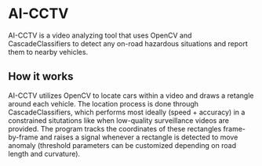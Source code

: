 # AI-CCTV
AI-CCTV is a video analyzing tool that uses OpenCV and CascadeClassifiers to detect any on-road hazardous situations and report them to nearby vehicles.

## How it works
AI-CCTV utilizes OpenCV to locate cars within a video and draws a retangle around each vehicle. The location process is done through CascadeClassifiers, which performs most ideally (speed + accuracy) in a constrained situtations like when low-quality surveillance videos are provided. The program tracks the coordinates of these rectangles frame-by-frame and raises a signal whenever a rectangle is detected to move anomaly (threshold parameters can be customized depending on road length and curvature).
